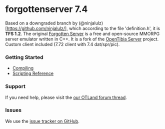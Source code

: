 forgottenserver 7.4
===============

Based on a downgraded branch by (@ninjalulz)[https://github.com/ninjalulz/], which according to the file 'definition.h', it is **TFS 1.2**. The original [Forgotten Server](https://github.com/otland/forgottenserver/) is a free and open-source MMORPG server emulator written in C++. It is a fork of the [OpenTibia Server](https://github.com/opentibia/server) project. Custom client included (7.72 client with 7.4 dat/spr/pic).

### Getting Started 

* [Compiling](https://github.com/otland/forgottenserver/wiki/Compiling)
* [Scripting Reference](https://github.com/otland/forgottenserver/wiki/Script-Interface)

### Support

If you need help, please visit the [our OTLand forum thread](https://otland.net/threads/7-4-tfs-1-2.245320/).

### Issues

We use the [issue tracker on GitHub](https://github.com/babymannen/theforgottenserver-7.4/issues).
